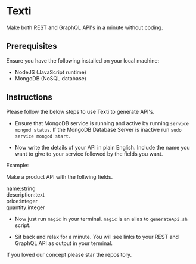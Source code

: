 # Texti
Make both REST and GraphQL API's in a minute without coding.

## Prerequisites

Ensure you have the following installed on your local machine:

- NodeJS (JavaScript runtime)
- MongoDB (NoSQL database)

## Instructions

Please follow the below steps to use Texti to generate API's.

- Ensure that MongoDB service is running and active by running `service mongod status`. If the MongoDB Database Server is inactive run `sudo service mongod start`.

- Now write the details of your API in plain English. Include the name you want to give to your service followed by the fields you want. 

Example:

Make a product API with the follwing fields.  

name:string  
description:text  
price:integer  
quantity:integer

- Now just run `magic` in your terminal. `magic` is an alias to `generateApi.sh` script.

- Sit back and relax for a minute. You will see links to your REST and GraphQL API as output in your terminal.

If you loved our concept please star the repository.
